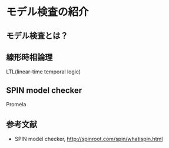 # モデル検査の紹介

## モデル検査とは？

## 線形時相論理
LTL(linear-time temporal logic)

## SPIN model checker
Promela

## 参考文献
- SPIN model checker, http://spinroot.com/spin/whatispin.html
